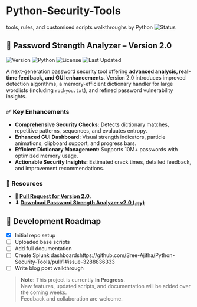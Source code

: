 # Python-Security-Tools
tools, rules, and customised scripts walkthroughs by Python
![Status](https://img.shields.io/badge/Status-In%20Progress-yellow)

## 🔐 Password Strength Analyzer – Version 2.0

![Version](https://img.shields.io/badge/version-2.0.0-blue) ![Python](https://img.shields.io/badge/python-3.8%2B-green) ![License](https://img.shields.io/badge/license-MIT-orange) ![Last Updated](https://img.shields.io/badge/last%20updated-2025--08--04-lightgrey)

A next-generation password security tool offering **advanced analysis, real-time feedback, and GUI enhancements**. Version 2.0 introduces improved detection algorithms, a memory-efficient dictionary handler for large wordlists (including `rockyou.txt`), and refined password vulnerability insights.

### ✅ Key Enhancements

* **Comprehensive Security Checks:** Detects dictionary matches, repetitive patterns, sequences, and evaluates entropy.
* **Enhanced GUI Dashboard:** Visual strength indicators, particle animations, clipboard support, and progress bars.
* **Efficient Dictionary Management:** Supports 10M+ passwords with optimized memory usage.
* **Actionable Security Insights:** Estimated crack times, detailed feedback, and improvement recommendations.

### 📂 Resources

* **🔗 [Pull Request for Version 2.0](https://github.com/Sree-Ajitha/Python-Security-Tools/pull/1#issue-3288836333).**
* **⬇ [Download Password Strength Analyzer v2.0 (.py)](https://github.com/Sree-Ajitha/Python-Security-Tools/compare/Sree-Ajitha-password_checker_V2.0)**

## 🚧 Development Roadmap

- [x] Initial repo setup
- [ ] Uploaded base scripts
- [ ] Add full documentation
- [ ] Create Splunk dashboardshttps://github.com/Sree-Ajitha/Python-Security-Tools/pull/1#issue-3288836333
- [ ] Write blog post walkthrough

> **Note:** This project is currently **In Progress**.  
> New features, updated scripts, and documentation will be added over the coming weeks.  
> Feedback and collaboration are welcome.
